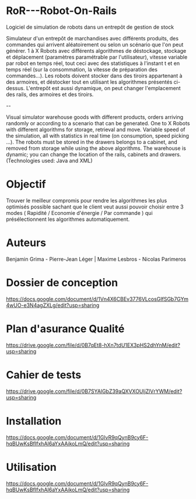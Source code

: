 RoR---Robot-On-Rails
====================

Logiciel de simulation de robots dans un entrepôt de gestion de stock

Simulateur d'un entrepôt de marchandises avec différents produits, des commandes qui arrivent aléatoirement ou selon un scénario que l'on peut générer. 1 à X Robots avec différents algorithmes de déstockage, stockage et déplacement (paramètres paramétrable par l'utilisateur), vitesse variable par robot en temps réel, tout ceci avec des statistiques à l'instant t et en temps réel (sur la consommation, la vitesse de préparation des commandes...). Les robots doivent stocker dans des tiroirs appartenant à des armoires, et déstocker tout en utilisant les algorithmes présentés ci-dessus.
L'entrepôt est aussi dynamique, on peut changer l'emplacement des rails, des armoires et des tiroirs.

--

Visual simulator warehouse goods with different products, orders arriving randomly or according to a scenario that can be generated. One to X Robots with different algorithms for storage, retrieval and move. Variable speed of the simulation, all with statistics in real time (on consumption, speed picking ...). The robots must be stored in the drawers belongs to a cabinet, and removed from storage while using the above algorithms. The warehouse is dynamic; you can change the location of the rails, cabinets and drawers.
(Technologies used: Java and XML)

Objectif
========

Trouver le meilleur compromis pour rendre les algorithmes les plus optimisés possible sachant que le client veut aussi pouvoir choisir entre 3 modes ( Rapidité / Economie d'énergie / Par commande ) qui présélectionnent les algorithmes automatiquement.

Auteurs
=======

Benjamin Grima - Pierre-Jean Léger |
Maxime Lesbros - Nicolas Parimeros

Dossier de conception
=====================

https://docs.google.com/document/d/1Vn4X6CBEv3776VLcosGIfSGb7GYm4wUO-e3N4agZXLg/edit?usp=sharing

Plan d'asurance Qualité
=======================

https://drive.google.com/file/d/0B7qEt8-hXn7tdU1EX3pHS2dhYnM/edit?usp=sharing

Cahier de tests
===============

https://drive.google.com/file/d/0B7SYAlGbZ39aQXVXOUljZlVrYWM/edit?usp=sharing

Installation
============

https://docs.google.com/document/d/1GlvR9qQynB9cy6F-hqBUwKsBfIfxhAI6aYxAAikoLmQ/edit?usp=sharing

Utilisation
===========

https://docs.google.com/document/d/1GlvR9qQynB9cy6F-hqBUwKsBfIfxhAI6aYxAAikoLmQ/edit?usp=sharing

